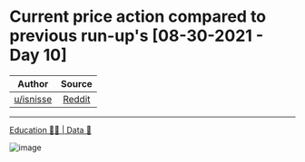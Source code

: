 Current price action compared to previous run-up's [08-30-2021 - Day 10]
========================================================================

| Author       | Source       | 
| :-------------: |:-------------:|
|  [u/isnisse](https://www.reddit.com/user/isnisse/) | [Reddit](https://www.reddit.com/r/Superstonk/comments/pepy0l/current_price_action_compared_to_previous_runups/) | 

---

[Education 👨‍🏫 | Data 🔢](https://www.reddit.com/r/Superstonk/search?q=flair_name%3A%22Education%20%F0%9F%91%A8%E2%80%8D%F0%9F%8F%AB%20%7C%20Data%20%F0%9F%94%A2%22&restrict_sr=1)

![image](https://user-images.githubusercontent.com/82035192/132212008-1d574b24-4ce8-4bdc-9940-b7568e3a6c9d.png)
